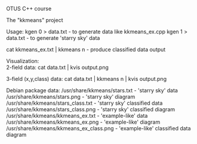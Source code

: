 OTUS C++ course  

The "kkmeans" project  

Usage:
kgen 0 > data.txt - to generate data like kkmeans_ex.cpp
kgen 1 > data.txt - to generate 'starry sky' data
  
cat kkmeans_ex.txt | kkmeans n - produce classified data output
  
Visualization:  
2-field data:
cat data.txt | kvis output.png
  
3-field (x,y,class) data:
cat data.txt | kkmeans n | kvis output.png
  
  
Debian package data:
/usr/share/kkmeans/stars.txt - 'starry sky' data
/usr/share/kkmeans/stars.png - 'starry sky' diagram
/usr/share/kkmeans/stars_class.txt - 'starry sky' classified data
/usr/share/kkmeans/stars_class.png - 'starry sky' classified diagram
/usr/share/kkmeans/kkmeans_ex.txt - 'example-like' data
/usr/share/kkmeans/kkmeans_ex.png - 'example-like' diagram
/usr/share/kkmeans/kkmeans_ex_class.png - 'example-like' classified data diagram
